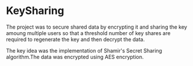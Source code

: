 # KeySharing

The project was to secure shared data by encrypting it and sharing the key amoung multiple users so that a threshold number of key shares are required to regenerate the key and then decrypt the data.

The key idea was the implementation of Shamir's Secret Sharing algorithm.The data was encrypted using AES encryption.
